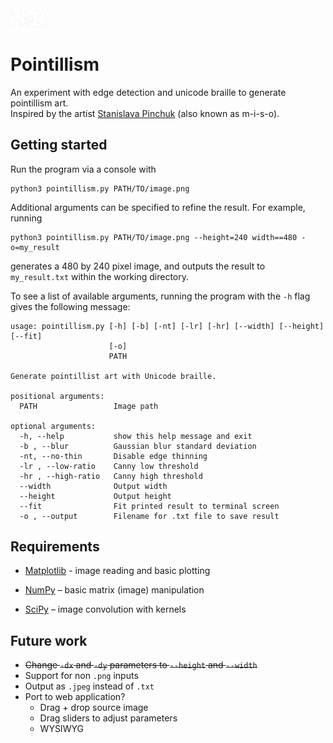<img src="./images/moon_banner.png" alt="banner" style="zoom:6%;" />


# Pointillism

An experiment with edge detection and unicode braille to generate pointillism art.  
Inspired by the artist [Stanislava Pinchuk](https://stanislavapinchuk.com/) (also known as m-i-s-o).




## Getting started

Run the program via a console with

```
python3 pointillism.py PATH/TO/image.png
```



Additional arguments can be specified to refine the result. For example, running

```
python3 pointillism.py PATH/TO/image.png --height=240 width==480 -o=my_result
```
generates a 480 by 240 pixel image, and outputs the result to `my_result.txt` within the working directory.



To see a list of available arguments, running the program with the `-h` flag gives the following message:

```
usage: pointillism.py [-h] [-b] [-nt] [-lr] [-hr] [--width] [--height] [--fit]
                      [-o]
                      PATH

Generate pointillist art with Unicode braille.

positional arguments:
  PATH                 Image path

optional arguments:
  -h, --help           show this help message and exit
  -b , --blur          Gaussian blur standard deviation
  -nt, --no-thin       Disable edge thinning
  -lr , --low-ratio    Canny low threshold
  -hr , --high-ratio   Canny high threshold
  --width              Output width
  --height             Output height
  --fit                Fit printed result to terminal screen
  -o , --output        Filename for .txt file to save result
```



## Requirements

* [Matplotlib](https://matplotlib.org/) - image reading and basic plotting

* [NumPy](https://numpy.org/) – basic matrix (image) manipulation

* [SciPy](https://scipy.org/) – image convolution with kernels



## Future work

* ~~Change `-dx` and `-dy` parameters to `--height` and `--width`~~
* Support for non `.png` inputs
* Output as `.jpeg` instead of `.txt`
* Port to web application?
    * Drag + drop source image
    * Drag sliders to adjust parameters
    * WYSIWYG

